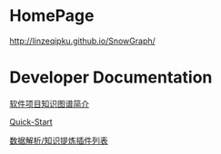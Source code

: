 # HomePage

http://linzeqipku.github.io/SnowGraph/

# Developer Documentation

[软件项目知识图谱简介](https://github.com/linzeqipku/SnowGraph/blob/master/resources/manual/cn/intro.md)

[Quick-Start](https://github.com/linzeqipku/SnowGraph/blob/master/resources/manual/cn/quick-start.md)

[数据解析/知识提炼插件列表](https://github.com/linzeqipku/SnowGraph/blob/master/resources/manual/cn/list.md)
